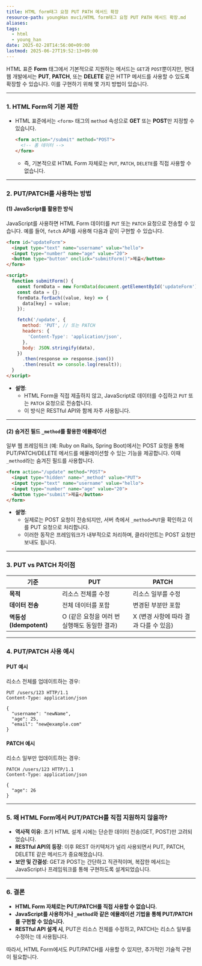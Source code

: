 ```yaml
---
title: HTML form태그 요청 PUT PATH 메서드 확장
resource-path: youngHan mvc1/HTML form태그 요청 PUT PATH 메서드 확장.md
aliases:
tags:
  - html
  - young_han
date: 2025-02-28T14:56:00+09:00
lastmod: 2025-06-27T19:52:13+09:00
---
```

HTML 표준  **Form** 태그에서 기본적으로 지원하는 메서드는 `GET`과 `POST`뿐이지만, 현대 웹 개발에서는 **PUT**, **PATCH**, 또는 **DELETE** 같은 HTTP 메서드를 사용할 수 있도록 확장할 수 있습니다. 이를 구현하기 위해 몇 가지 방법이 있습니다.

---

### 1. **HTML Form의 기본 제한**
- HTML 표준에서는 `<form>` 태그의 `method` 속성으로 **GET** 또는 **POST**만 지정할 수 있습니다.

  ```html
  <form action="/submit" method="POST">
    <!-- 폼 데이터 -->
  </form>
  ```

  - 즉, 기본적으로 HTML Form 자체로는 `PUT`, `PATCH`, `DELETE`를 직접 사용할 수 없습니다.

---

### 2. **PUT/PATCH를 사용하는 방법**
#### **(1) JavaScript를 활용한 방식**
JavaScript를 사용하면 HTML Form 데이터를 `PUT` 또는 `PATCH` 요청으로 전송할 수 있습니다. 예를 들어, `fetch` API를 사용해 다음과 같이 구현할 수 있습니다.

```html
<form id="updateForm">
  <input type="text" name="username" value="hello">
  <input type="number" name="age" value="20">
  <button type="button" onclick="submitForm()">제출</button>
</form>

<script>
  function submitForm() {
    const formData = new FormData(document.getElementById('updateForm'));
    const data = {};
    formData.forEach((value, key) => {
      data[key] = value;
    });

    fetch('/update', {
      method: 'PUT', // 또는 PATCH
      headers: {
        'Content-Type': 'application/json',
      },
      body: JSON.stringify(data),
    })
      .then(response => response.json())
      .then(result => console.log(result));
  }
</script>
```

- **설명**:
  - HTML Form을 직접 제출하지 않고, JavaScript로 데이터를 수집하고 `PUT` 또는 `PATCH` 요청으로 전송합니다.
  - 이 방식은 RESTful API와 함께 자주 사용됩니다.

---

#### **(2) 숨겨진 필드 `_method`를 활용한 에뮬레이션**
일부 웹 프레임워크 (예: Ruby on Rails, Spring Boot)에서는 POST 요청을 통해 PUT/PATCH/DELETE 메서드를 에뮬레이션할 수 있는 기능을 제공합니다. 이때 `_method`라는 숨겨진 필드를 사용합니다.

```html
<form action="/update" method="POST">
  <input type="hidden" name="_method" value="PUT">
  <input type="text" name="username" value="hello">
  <input type="number" name="age" value="20">
  <button type="submit">제출</button>
</form>
```

- **설명**:
  - 실제로는 POST 요청이 전송되지만, 서버 측에서 `_method=PUT`을 확인하고 이를 PUT 요청으로 처리합니다.
  - 이러한 동작은 프레임워크가 내부적으로 처리하며, 클라이언트는 POST 요청만 보내도 됩니다.

---

### 3. **PUT vs PATCH 차이점**
| **기준**         | **PUT**                                | **PATCH**                              |
|------------------|----------------------------------------|----------------------------------------|
| **목적**         | 리소스 전체를 수정                    | 리소스 일부를 수정                     |
| **데이터 전송**   | 전체 데이터를 포함                   | 변경된 부분만 포함                    |
| **멱등성(Idempotent)** | O (같은 요청을 여러 번 실행해도 동일한 결과) | X (변경 사항에 따라 결과 다를 수 있음) |

---

### 4. **PUT/PATCH 사용 예시**
#### **PUT 예시**
리소스 전체를 업데이트하는 경우:

```http
PUT /users/123 HTTP/1.1
Content-Type: application/json

{
  "username": "newName",
  "age": 25,
  "email": "new@example.com"
}
```

#### **PATCH 예시**
리소스 일부만 업데이트하는 경우:

```http
PATCH /users/123 HTTP/1.1
Content-Type: application/json

{
  "age": 26
}
```

---

### 5. **왜 HTML Form에서 PUT/PATCH를 직접 지원하지 않을까?**
- **역사적 이유**: 초기 HTML 설계 시에는 단순한 데이터 전송(GET, POST)만 고려되었습니다.
- **RESTful API의 등장**: 이후 REST 아키텍처가 널리 사용되면서 PUT, PATCH, DELETE 같은 메서드가 중요해졌습니다.
- **보안 및 간결성**: GET과 POST는 간단하고 직관적이며, 복잡한 메서드는 JavaScript나 프레임워크를 통해 구현하도록 설계되었습니다.

---

### 6. **결론**
- **HTML Form 자체로는 PUT/PATCH를 직접 사용할 수 없습니다.**
- **JavaScript를 사용하거나 `_method`와 같은 에뮬레이션 기법을 통해 PUT/PATCH를 구현할 수 있습니다.**
- **RESTful API 설계 시**, PUT은 리소스 전체를 수정하고, PATCH는 리소스 일부를 수정하는 데 사용됩니다.

따라서, HTML Form에서도 PUT/PATCH를 사용할 수 있지만, 추가적인 기술적 구현이 필요합니다.